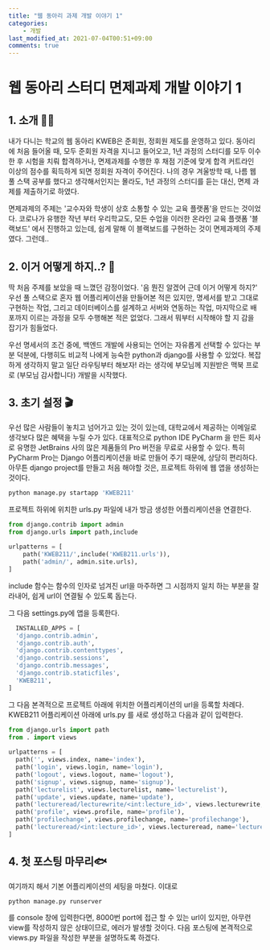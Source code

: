 ```yaml
---
title: "웹 동아리 과제 개발 이야기 1"
categories:
    - 개발
last_modified_at: 2021-07-04T00:51+09:00
comments: true
---
```


# 웹 동아리 스터디 면제과제 개발 이야기 1

## 1. 소개 🧑‍💻
내가 다니는 학교의 웹 동아리 KWEB은 준회원, 정회원 제도를 운영하고 있다. 동아리에 처음 들어올 때, 모두 준회원 자격을 지니고 들어오고, 1년 과정의 스터디를 모두 이수한 후 시험을 치뤄 합격하거나, 면제과제를 수행한 후 채점 기준에 맞게 합격 커트라인 이상의 점수를 획득하게 되면 정회원 자격이 주어진다. 나의 경우 겨울방학 때, 나름 웹 풀 스택 공부를 했다고 생각해서인지는 몰라도, 1년 과정의 스터디를 듣는 대신, 면제 과제를 제출하기로 하였다.

면제과제의 주제는 '교수자와 학생이 상호 소통할 수 있는 교육 플랫폼'을 만드는 것이었다. 코로나가 유행한 작년 부터 우리학교도, 모든 수업을 이러한 온라인 교육 플랫폼 '블랙보드' 에서 진행하고 있는데, 쉽게 말해 이 블랙보드를 구현하는 것이 면제과제의 주제였다. 그런데..

## 2. 이거 어떻게 하지..? 🤨
딱 처음 주제를 보았을 때 느꼈던 감정이었다. '음 뭔진 알겠어 근데 이거 어떻게 하지?' 우선 풀 스택으로 혼자 웹 어플리케이션을 만들어본 적은 있지만, 명세서를 받고 그대로 구현하는 작업, 그리고 데이터베이스를 설계하고 서버와 연동하는 작업, 마지막으로 배포까지 이르는 과정을 모두 수행해본 적은 없었다. 그래서 뭐부터 시작해야 할 지 감을 잡기가 힘들었다.

우선 명세서의 조건 중에, 백엔드 개발에 사용되는 언어는 자유롭게 선택할 수 있다는 부분 덕분에, 다행히도 비교적 나에게 능숙한 python과 django를 사용할 수 있었다. 복잡하게 생각하지 말고 일단 라우팅부터 해보자! 라는 생각에 부모님께 지원받은 맥북 프로로 (부모님 감사합니다) 개발을 시작했다.

## 3. 초기 설정 🎬
우선 많은 사람들이 놓치고 넘어가고 있는 것이 있는데, 대학교에서 제공하는 이메일로 생각보다 많은 혜택을 누릴 수가 있다. 대표적으로 python IDE PyCharm 을 만든 회사로 유명한 JetBrains 사의 많은 제품들의 Pro 버전을 무료로 사용할 수 있다. 특히 PyCharm Pro는 Django 어플리케이션을 바로 만들어 주기 때문에, 상당히 편리하다. 아무튼 django project를 만들고 처음 해야할 것은, 프로젝트 하위에 웹 앱을 생성하는 것이다.

```python
python manage.py startapp 'KWEB211'
```
프로젝트 하위에 위치한 urls.py 파일에 내가 방금 생성한 어플리케이션을 연결한다.

```python
from django.contrib import admin  
from django.urls import path,include  
  
urlpatterns = [  
    path('KWEB211/',include('KWEB211.urls')),  
    path('admin/', admin.site.urls),
]
```
include 함수는 함수의 인자로 넘겨진 url을 마주하면 그 시점까지 일치 하는 부분을 잘라내어, 쉽게 url이 연결될 수 있도록 돕는다.

그 다음 settings.py에 앱을 등록한다.
```python
  INSTALLED_APPS = [  
  'django.contrib.admin',  
  'django.contrib.auth',  
  'django.contrib.contenttypes',  
  'django.contrib.sessions',  
  'django.contrib.messages',  
  'django.contrib.staticfiles',  
  'KWEB211',   
]
```
그 다음 본격적으로 프로젝트 아래에 위치한 어플리케이션의 url을 등록할 차례다. KWEB211 어플리케이션 아래에 urls.py 를 새로 생성하고 다음과 같이 입력한다.

```python
from django.urls import path  
from . import views  
  
urlpatterns = [  
  path('', views.index, name='index'),  
  path('login', views.login, name='login'),  
  path('logout', views.logout, name='logout'),  
  path('signup', views.signup, name='signup'),  
  path('lecturelist', views.lecturelist, name='lecturelist'),  
  path('update', views.update, name='update'),  
  path('lectureread/lecturewrite/<int:lecture_id>', views.lecturewrite, name='lecturewrite'),  
  path('profile', views.profile, name='profile'),  
  path('profilechange', views.profilechange, name='profilechange'),  
  path('lectureread/<int:lecture_id>', views.lectureread, name='lectureread'),  
]
```
## 4. 첫 포스팅 마무리🐟
여기까지 해서 기본 어플리케이션의 세팅을 마쳤다. 이대로
```python
python manage.py runserver
```
를 console 창에 입력한다면, 8000번 port에 접근 할 수 있는 url이 있지만, 아무런 view를 작성하지 않은 상태이므로, 에러가 발생할 것이다. 다음 포스팅에 본격적으로 views.py 파일을 작성한 부분을 설명하도록 하겠다.